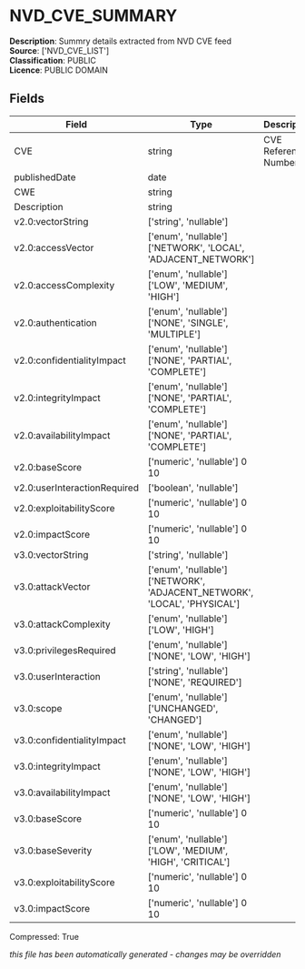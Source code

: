 # NVD_CVE_SUMMARY

**Description**: Summry details extracted from NVD CVE feed  
**Source**: [&#39;NVD_CVE_LIST&#39;]  
**Classification**: PUBLIC  
**Licence**: PUBLIC DOMAIN  

## Fields

| Field           | Type         | Description               |
|-----------------|--------------|---------------------------|
| CVE  | string   | CVE Reference Number |  
| publishedDate  | date   |  |  
| CWE  | string   |  |  
| Description  | string   |  |  
| v2.0:vectorString  | [&#39;string&#39;, &#39;nullable&#39;]   |  |  
| v2.0:accessVector  | [&#39;enum&#39;, &#39;nullable&#39;]  [&#39;NETWORK&#39;, &#39;LOCAL&#39;, &#39;ADJACENT_NETWORK&#39;] |  |  
| v2.0:accessComplexity  | [&#39;enum&#39;, &#39;nullable&#39;]  [&#39;LOW&#39;, &#39;MEDIUM&#39;, &#39;HIGH&#39;] |  |  
| v2.0:authentication  | [&#39;enum&#39;, &#39;nullable&#39;]  [&#39;NONE&#39;, &#39;SINGLE&#39;, &#39;MULTIPLE&#39;] |  |  
| v2.0:confidentialityImpact  | [&#39;enum&#39;, &#39;nullable&#39;]  [&#39;NONE&#39;, &#39;PARTIAL&#39;, &#39;COMPLETE&#39;] |  |  
| v2.0:integrityImpact  | [&#39;enum&#39;, &#39;nullable&#39;]  [&#39;NONE&#39;, &#39;PARTIAL&#39;, &#39;COMPLETE&#39;] |  |  
| v2.0:availabilityImpact  | [&#39;enum&#39;, &#39;nullable&#39;]  [&#39;NONE&#39;, &#39;PARTIAL&#39;, &#39;COMPLETE&#39;] |  |  
| v2.0:baseScore  | [&#39;numeric&#39;, &#39;nullable&#39;] 0 10 |  |  
| v2.0:userInteractionRequired  | [&#39;boolean&#39;, &#39;nullable&#39;]   |  |  
| v2.0:exploitabilityScore  | [&#39;numeric&#39;, &#39;nullable&#39;] 0 10 |  |  
| v2.0:impactScore  | [&#39;numeric&#39;, &#39;nullable&#39;] 0 10 |  |  
| v3.0:vectorString  | [&#39;string&#39;, &#39;nullable&#39;]   |  |  
| v3.0:attackVector  | [&#39;enum&#39;, &#39;nullable&#39;]  [&#39;NETWORK&#39;, &#39;ADJACENT_NETWORK&#39;, &#39;LOCAL&#39;, &#39;PHYSICAL&#39;] |  |  
| v3.0:attackComplexity  | [&#39;enum&#39;, &#39;nullable&#39;]  [&#39;LOW&#39;, &#39;HIGH&#39;] |  |  
| v3.0:privilegesRequired  | [&#39;enum&#39;, &#39;nullable&#39;]  [&#39;NONE&#39;, &#39;LOW&#39;, &#39;HIGH&#39;] |  |  
| v3.0:userInteraction  | [&#39;string&#39;, &#39;nullable&#39;]  [&#39;NONE&#39;, &#39;REQUIRED&#39;] |  |  
| v3.0:scope  | [&#39;enum&#39;, &#39;nullable&#39;]  [&#39;UNCHANGED&#39;, &#39;CHANGED&#39;] |  |  
| v3.0:confidentialityImpact  | [&#39;enum&#39;, &#39;nullable&#39;]  [&#39;NONE&#39;, &#39;LOW&#39;, &#39;HIGH&#39;] |  |  
| v3.0:integrityImpact  | [&#39;enum&#39;, &#39;nullable&#39;]  [&#39;NONE&#39;, &#39;LOW&#39;, &#39;HIGH&#39;] |  |  
| v3.0:availabilityImpact  | [&#39;enum&#39;, &#39;nullable&#39;]  [&#39;NONE&#39;, &#39;LOW&#39;, &#39;HIGH&#39;] |  |  
| v3.0:baseScore  | [&#39;numeric&#39;, &#39;nullable&#39;] 0 10 |  |  
| v3.0:baseSeverity  | [&#39;enum&#39;, &#39;nullable&#39;]  [&#39;LOW&#39;, &#39;MEDIUM&#39;, &#39;HIGH&#39;, &#39;CRITICAL&#39;] |  |  
| v3.0:exploitabilityScore  | [&#39;numeric&#39;, &#39;nullable&#39;] 0 10 |  |  
| v3.0:impactScore  | [&#39;numeric&#39;, &#39;nullable&#39;] 0 10 |  |  
 

Compressed: True

_this file has been automatically generated - changes may be overridden_